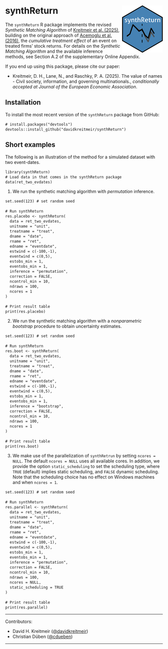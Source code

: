 # synthReturn <img src="inst/figures/synthReturn.png" align="right" alt="" width="130" />

The `synthReturn` R package implements the revised *Synthetic Matching Algorithm* of [Kreitmeir et al. (2025)](https://papers.ssrn.com/sol3/papers.cfm?abstract_id=3751162), building on the original approach of [Acemoglu et al. (2016)](https://www.sciencedirect.com/science/article/abs/pii/S0304405X16300605), the *cumulative treatment effect* of an event on treated firms’ stock returns. For details on the *Synthetic Matching Algorithm* and the available inference methods, see Section A.2 of the supplementary Online Appendix.

If you end up using this package, please cite our paper:

* Kreitmeir, D. H., Lane, N., and Raschky, P. A. (2025). The value of names - Civil society, information, and governing multinationals., *conditionally accepted at Journal of the European Economic Association*.


## Installation

To install the most recent version of the `synthReturn` package from GitHub:
```
# install.packages("devtools")
devtools::install_github("davidkreitmeir/synthReturn")
```

## Short examples

The following is an illustration of the method for a simulated dataset with two event-dates.

```
library(synthReturn)
# Load data in that comes in the synthReturn package
data(ret_two_evdates)
```

1. We run the synthetic matching algorithm with *permutation* inference.

```
set.seed(123) # set random seed

# Run synthReturn
res.placebo <- synthReturn(
  data = ret_two_evdates,
  unitname = "unit",
  treatname = "treat",
  dname = "date",
  rname = "ret",
  edname = "eventdate",
  estwind = c(-100,-1),
  eventwind = c(0,5),
  estobs_min = 1,
  eventobs_min = 1,
  inference = "permutation",
  correction = FALSE,
  ncontrol_min = 10,
  ndraws = 100,
  ncores = 1
)

# Print result table
print(res.placebo)
```

2. We run the synthetic matching algorithm with a *nonparametric bootstrap* procedure to obtain uncertainty estimates.

```
set.seed(123) # set random seed

# Run synthReturn
res.boot <- synthReturn(
  data = ret_two_evdates,
  unitname = "unit",
  treatname = "treat",
  dname = "date",
  rname = "ret",
  edname = "eventdate",
  estwind = c(-100,-1),
  eventwind = c(0,5),
  estobs_min = 1,
  eventobs_min = 1,
  inference = "bootstrap",
  correction = FALSE,
  ncontrol_min = 10,
  ndraws = 100,
  ncores = 1
)

# Print result table
print(res.boot)
```

3. We make use of the parallelization of `synthRetrun` by setting `ncores = NULL`. The default `ncores = NULL` uses all available cores. In addition, we provide the option `static_scheduling` to set the scheduling type, where `TRUE` (default) implies static scheduling, and `FALSE` dynamic scheduling. Note that the scheduling choice has no effect on Windows machines and when `ncores = 1`.

```
set.seed(123) # set random seed

# Run synthReturn
res.parallel <- synthReturn(
  data = ret_two_evdates,
  unitname = "unit",
  treatname = "treat",
  dname = "date",
  rname = "ret",
  edname = "eventdate",
  estwind = c(-100,-1),
  eventwind = c(0,5),
  estobs_min = 1,
  eventobs_min = 1,
  inference = "permutation",
  correction = FALSE,
  ncontrol_min = 10,
  ndraws = 100,
  ncores = NULL,
  static_scheduling = TRUE
)

# Print result table
print(res.parallel)
```

---
Contributors:
  - David H. Kreitmeir ([@davidkreitmeir](https://github.com/davidkreitmeir))
  - Christian Düben ([@cdueben](https://github.com/cdueben))
---

<!--- ## Empirical Framework

A synthetic match for each company $i$ in the treatment group is found by solving the following optimization problem:
```math
  \underset{\{ w_{j}^{i}\}_{j \in \text{Control group}}}{\arg\min} \underset{t \in \text{Estimation Window}}{\sum \left[ R_{it} - \underset{j \in \text{Control group}}{\sum w_{j}^{i}R_{jt}} \right]^{2}} \quad
  \text{s.t.} \quad  \underset{j \in \text{Control group}}{ \sum w_{j}^{i} = 1}
  \quad \text{and} \quad w_{j}^{i} \geq 0
```
where $R_{it}$ and $R_{jt}$ is the daily return on date $t$ for the treatment, respectively control company and $\{w_{j}^{i*}\}$ is the weight for control firm $j$ in the optimal weighting for firm $i$.

The optimization problem above boils down to a *quadratic programming problem*, as the objective function is quadratic and the two constraints are linear. I.e. the problem can be written as:
```math
       \underset{\mathbf{w} \in \mathbb{R}^{J}}{\arg\min} f \left( \mathbf{w} \right) = \frac{1}{2} \mathbf{w}^\intercal  \mathbf{D} \mathbf{w} - \mathbf{w}^\intercal \mathbf{b} \quad
    \text{s.t.} \quad
    \mathbf{A}_{1}\mathbf{w} = 1 \quad \text{and} \quad
    \mathbf{A}_{2}\mathbf{w} \leq \mathbf{0}
```
where $\mathbf{w} \in \mathbb{R}^{J}$ is a vector containing the optimal weights for each of the $j = 1,...,J$ companies; $\mathbf{D} = \in \mathbb{R}^{J \times J}$ is symmetric and equal to $\mathbf{R}^\intercal \times \mathbf{R}$ with matrix $\mathbf{R} \in \mathbb{R}^{T \times J}$ containing the returns during the *estimation window* of length $T$ for all control companies $J$; $b \in \mathbb{R}^{J}$ and equal to $\mathbf{R}^\intercal \times \mathbf{r}$ with $\mathbf{r} \in \mathbb{R}^{T}$ comprising the returns of the *treated* firm over the *estimation window*; $A_{1} \in \mathbb{R}^{T \times J}$ and $A_{2} \in \mathbb{R}^{J \times J}$ are identity matrices and $\mathbf{0} \in \mathbb{R}^{J}$ a vector of zeros.

Reformulating the optimization problem allows the use the dual method of Goldfarb and Idnani ([1982](https://link.springer.com/chapter/10.1007/BFb0092976), [1983](https://link.springer.com/article/10.1007/BF02591962)) for solving *quadratic programming problem* implemented in `quadprog::solve.QP`.

After finding the optimal weights $w_{j}^{i*}$, the abnormal return of the treated firm $i$ is given by the difference between its return $R_{it}$ and the return for the synthetic firm $w_{j}^{i*}R_{jt}$:
```math
  \widehat{AR}_{it} = R_{it} - \underset{j \in \text{Control group}}{\sum w_{j}^{i*}R_{jt}}
```

The cumulative abnormal return for the period $0$ to $k$ is adjusted for the "goodness" of the synthetic match for all firms in the treatment group:
```math
    \widehat{\phi}\left(0,k\right) = \frac{\underset{i \in \text{Treatment group}}{\sum \frac{\sum_{\tau_{1}=0}^{\tau_{2}} \widehat{AR}_{it}}{\widehat{\sigma_{i}}}}}{\underset{i \in \text{Treatment group}}{\sum \frac{1}{\widehat{\sigma_{i}}}}} \quad
    \text{where} \quad  \widehat{\sigma_{i}} = \sqrt{\frac{\underset{t \in \text{Estimation Window}}{\sum \left(\widehat{AR}_{it}\right)^{2}}}{T}},
```
where $\widehat{\phi}\left(0,k\right)$ is the cumulative effect over the period $\tau_{1}=0$ to $\tau_{2}$ in the *event window*. The treatment effect is, hence, a weighted average of each event-firm specific effect, with greater weight given to the estimated effects for which the synthetic firm tracks the return of the treated company more closely during the *estimation window*.

To draw inference, confidence intervals are constructed by randomly drawing *placebo* treatment groups, as suggested by [Acemoglu et al. (2016)](https://www.sciencedirect.com/science/article/abs/pii/S0304405X16300605). To accommodate multiple event dates `synthRetrun` draws $K \times E$ *placebo* treatment groups of size $N$, where $K$ is the number of random draws at each event date $e$, with the number of (unique) event dates equaling $E$. The cumulative abnormal return effect is significant at the 10\%, 5\%, or 1\% level if the actual estimated treatment effect $\widehat{\phi}$ lies outside of the interval that contains the $\left[5,95\right]$, $\left[2.5,97.5\right]$, or $\left[0.5,99.5\right]$ percentiles of the *placebo* treatment effects $\widehat{\phi}_{\text{placebo}}$.

---->
